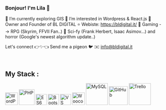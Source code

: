 ### Bonjour! I'm Lila 🖖

🔭 I’m currently exploring GIS
👀 I’m interested in Wordpress & React.js
🚀 Owner and Founder of BL DIGITAL
⭐ Webiste: https://bldigital.it/
💞️ Gaming --> RPG (Skyrim, FFVII Fan..)
📖 Sci-fy (Frank Herbert, Isaac Asimov...) and horror (Google's newest algorithm update..)

Let's connect 👉✨👈
Send me a pigeon 🐦 ✉️ info@bldigital.it

<br>

## My Stack : 
<img src="https://cdn.jsdelivr.net/gh/devicons/devicon/icons/wordpress/wordpress-plain.svg" width="40" title="WordPress">  <img src="https://cdn.jsdelivr.net/gh/devicons/devicon/icons/php/php-plain.svg" width="50" title="PHP"> <img src="https://cdn.jsdelivr.net/gh/devicons/devicon/icons/javascript/javascript-plain.svg" width="35" title="ES6 Javascript"> <img src="https://cdn.jsdelivr.net/gh/devicons/devicon/icons/bootstrap/bootstrap-original.svg" width="35" title="Bootstrap.css"> <img src="https://cdn.jsdelivr.net/gh/devicons/devicon/icons/vscode/vscode-original.svg" width="35" title="VS Code"> <img src="https://cdn.jsdelivr.net/gh/devicons/devicon/icons/woocommerce/woocommerce-plain-wordmark.svg" width="40" title="Woocommerce"> <img 
src="https://cdn.jsdelivr.net/gh/devicons/devicon/icons/mysql/mysql-original-wordmark.svg" width="70" title="MySQL">
<img src="https://cdn.jsdelivr.net/gh/devicons/devicon/icons/git/git-plain-wordmark.svg" width="60" title="GitHub">  <img src="https://cdn.jsdelivr.net/gh/devicons/devicon/icons/trello/trello-plain-wordmark.svg" width="70" title="Trello" >

<br>
